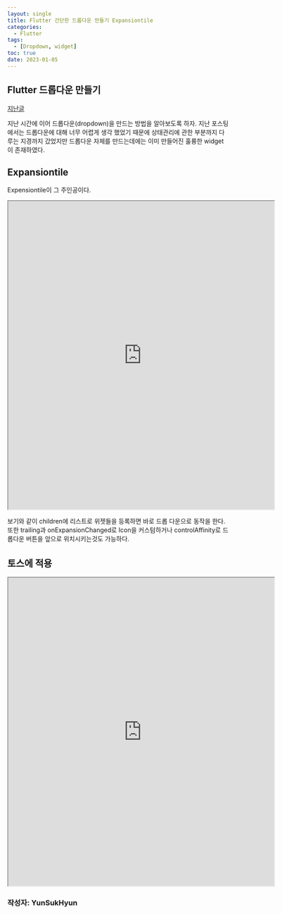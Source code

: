 ```yaml
---
layout: single
title: Flutter 간단한 드롭다운 만들기 Expansiontile
categories:
  - Flutter
tags:
  - [Dropdown, widget]
toc: true
date: 2023-01-05
---
```

## Flutter 드롭다운 만들기

[지난글](https://hack-up-busan.github.io/flutter/%EC%83%81%ED%83%9C%EA%B4%80%EB%A6%AC/)

지난 시간에 이어 드롭다운(dropdown)을 만드는 방법을 알아보도록 하자. 지난 포스팅에서는 드롭다운에 대해 너무 어렵게 생각 했었기 때문에 
상태관리에 관한 부분까지 다루는 지경까지 갔었지만 드롭다운 자체를 만드는데에는 이미 만들어진 훌륭한 widget이 존재하였다. 

## Expansiontile
Expensiontile이 그 주인공이다. 
<iframe src="https://dartpad.dev/embed-flutter.html?id=d4f94e6e79049227a09e7b3a2d0fe0f5" style="width:120%; height:700px"></iframe>

보기와 같이 children에 리스트로 위젯들을 등록하면 
바로 드롭 다운으로 동작을 한다. 
또한 trailing과 onExpansionChanged로  Icon을 커스텀하거나 controlAffinity로 드롭다운 버튼을 앞으로 위치시키는것도 가능하다. 

## 토스에 적용

<iframe src="https://dartpad.dev/embed-flutter.html?id=125c9e61db5971e77c2cfc7145d3e8d3" style="width:120%; height:700px"></iframe>

### 작성자: YunSukHyun
